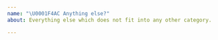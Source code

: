 ```yaml
---
name: "\U0001F4AC Anything else?"
about: Everything else which does not fit into any other category.

---
```

<!--
Thanks for contributing to the project 🙌 ❤️

Before opening a new issue, please make sure that we do not have any duplicates already open. You can ensure this by searching the issue list for this repository. If there is a duplicate, please close your issue and add a comment to the existing issue instead.
-->